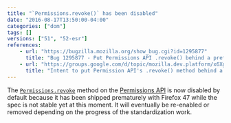 ```yaml
---
title: "`Permissions.revoke()` has been disabled"
date: "2016-08-17T13:50:00-04:00"
categories: ["dom"]
tags: []
versions: ["51", "52-esr"]
references:
    - url: "https://bugzilla.mozilla.org/show_bug.cgi?id=1295877"
      title: "Bug 1295877 - Put Permissions API .revoke() behind a pref"
    - url: "https://groups.google.com/d/topic/mozilla.dev.platform/x6XgGCoXUw0/discussion"
      title: "Intent to put Permission API's .revoke() method behind a pref"
---
```

The [`Permissions.revoke`](https://developer.mozilla.org/docs/Web/API/Permissions/revoke) method on the [Permissions API](https://developer.mozilla.org/docs/Web/API/Permissions_API) is now disabled by default because it has been shipped prematurely with Firefox 47 while the spec is not stable yet at this moment. It will eventually be re-enabled or removed depending on the progress of the standardization work.
